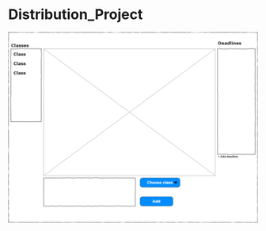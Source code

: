 # Distribution_Project


![Mockup](https://github.com/Blazingsteal/Distribution_Project/blob/master/mockup.png)
